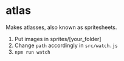 # atlas
Makes atlasses, also known as spritesheets.

1. Put images in sprites/[your_folder]
2. Change `path` accordingly in `src/watch.js`
2. `npm run watch`